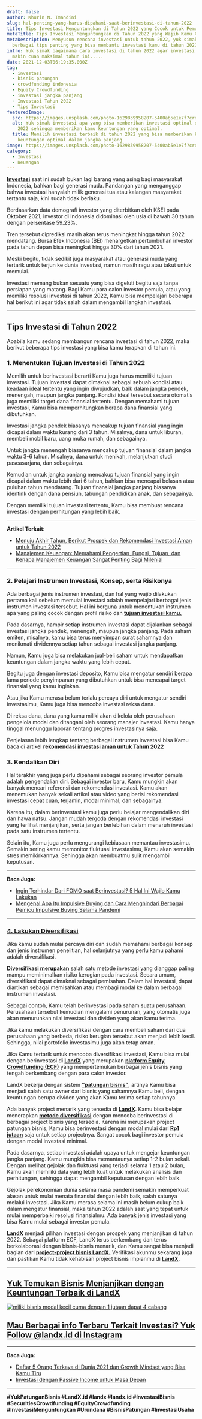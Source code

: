 ```yaml
---
draft: false
author: Khurin N. Imandini
slug: hal-penting-yang-harus-dipahami-saat-berinvestasi-di-tahun-2022
title: Tips Investasi Menguntungkan di Tahun 2022 yang Cocok untuk Pemula
metaTitle: Tips Investasi Menguntungkan di Tahun 2022 yang Wajib Kamu Coba
metaDescription: Menyusun rencana investasi untuk tahun 2022, yuk simak dulu
  berbagai tips penting yang bisa membantu investasi kamu di tahun 2022
intro: Yuk simak bagaimana cara investasi di tahun 2022 agar investasi kamu
  makin cuan maksimal tahun ini.....
date: 2021-12-03T06:19:35.000Z
tag:
  - investasi
  - bisnis patungan
  - crowdfunding indonesia
  - Equity Crowdfunding
  - investasi jangka panjang
  - Investasi Tahun 2022
  - Tips Investasi
featuredImage:
  src: https://images.unsplash.com/photo-1629839958207-5400ab5e1e7f?crop=entropy&cs=tinysrgb&fit=max&fm=jpg&ixid=MnwxMTc3M3wwfDF8c2VhcmNofDN8fDIwMjJ8ZW58MHx8fHwxNjM4NTI4MDIx&ixlib=rb-1.2.1&q=80&w=1080
  alt: Yuk simak investasi apa yang bisa memberikan investasi optimal di tahun
    2022 sehingga memberikan kamu keuntungan yang optimal.
  title: Memilih investasi terbaik di tahun 2022 yang bisa memberikan kamu
    keuntungan optimal dalam jangka panjang
image: https://images.unsplash.com/photo-1629839958207-5400ab5e1e7f?crop=entropy&cs=tinysrgb&fit=max&fm=jpg&ixid=MnwxMTc3M3wwfDF8c2VhcmNofDN8fDIwMjJ8ZW58MHx8fHwxNjM4NTI4MDIx&ixlib=rb-1.2.1&q=80&w=1080
category:
  - Investasi
  - Keuangan
---
```

**[Investasi](https://landx.id/)** saat ini sudah bukan lagi barang yang asing bagi masyarakat Indonesia, bahkan bagi generasi muda. Pandangan yang menganggap bahwa investasi hanyalah milik generasi tua atau kalangan masyarakat tertantu saja, kini sudah tidak berlaku.

Berdasarkan data demografi investor yang diterbitkan oleh KSEI pada Oktober 2021, investor di Indonesia didominasi oleh usia di bawah 30 tahun dengan persentase 59.23%.

Tren tersebut diprediksi masih akan terus meningkat hingga tahun 2022 mendatang. Bursa Efek Indonesia (BEI) menargetkan pertumbuhan investor pada tahun depan bisa meningkat hingga 30% dari tahun 2021.

Meski begitu, tidak sedikit juga masyarakat atau generasi muda yang tertarik untuk terjun ke dunia investasi, namun masih ragu atau takut untuk memulai.

Investasi memang bukan sesuatu yang bisa digeluti begitu saja tanpa persiapan yang matang. Bagi Kamu para calon investor pemula, atau yang memiliki resolusi investasi di tahun 2022, Kamu bisa mempelajari beberapa hal berikut ini agar tidak salah dalam mengambil langkah investasi.

- - -

## Tips Investasi di Tahun 2022

Apabila kamu sedang membangun rencana investasi di tahun 2022, maka berikut beberapa tips investasi yang bisa kamu terapkan di tahun ini.

### 1. Menentukan Tujuan Investasi di Tahun 2022

Memilih untuk berinvestasi berarti Kamu juga harus memiliki tujuan investasi. Tujuan investasi dapat dimaknai sebagai sebuah kondisi atau keadaan ideal tertentu yang ingin diwujudkan, baik dalam jangka pendek, menengah, maupun jangka panjang. Kondisi ideal tersebut secara otomatis juga memiliki target dana finansial tertentu. Dengan memahami tujuan investasi, Kamu bisa memperhitungkan berapa dana finansial yang dibutuhkan.

Investasi jangka pendek biasanya mencakup tujuan finansial yang ingin dicapai dalam waktu kurang dari 3 tahun. Misalnya, dana untuk liburan, membeli mobil baru, uang muka rumah, dan sebagainya.

Untuk jangka menengah biasanya mencakup tujuan finansial dalam jangka waktu 3-6 tahun. Misalnya, dana untuk menikah, melanjutkan studi pascasarjana, dan sebagainya.

Kemudian untuk jangka panjang mencakup tujuan finansial yang ingin dicapai dalam waktu lebih dari 6 tahun, bahkan bisa mencapai belasan atau puluhan tahun mendatang. Tujuan finansial jangka panjang biasanya identink dengan dana pensiun, tabungan pendidikan anak, dan sebagainya.

Dengan memiliki tujuan investasi tertentu, Kamu bisa membuat rencana investasi dengan perhitungan yang lebih baik.

- - -

**Artikel Terkait:**

* [Menuju Akhir Tahun, Berikut Prospek dan Rekomendasi Investasi Aman untuk Tahun 2022](https://landx.id/blog/rekomendasi-investasi-di-tahun-2022/)
* [Manajemen Keuangan: Memahami Pengertian, Fungsi, Tujuan, dan Kenapa Manajemen Keuangan Sangat Penting Bagi Milenial](https://landx.id/blog/manajemen-keuangan-memahami-pengertian-fungsi-tujuan-dan-kenapa-manajemen-keuangan-sangat-penting-bagi-milenial/)

- - -

### 2. Pelajari Instrumen Investasi, Konsep, serta Risikonya

Ada berbagai jenis instrumen investasi, dan hal yang wajib dilakukan pertama kali sebelum memulai investasi adalah mempelajari berbagai jenis instrumen investasi tersebut. Hal ini berguna untuk menentukan instrumen apa yang paling cocok dengan profil risiko dan **[tujuan investasi kamu.](https://landx.id/blog/tag/investasi/)**

Pada dasarnya, hampir setiap instrumen investasi dapat dijalankan sebagai investasi jangka pendek, menengah, maupun jangka panjang. Pada saham emiten, misalnya, kamu bisa terus menyimpan surat sahamnya dan menikmati dividennya setiap tahun sebagai investasi jangka panjang.

Namun, Kamu juga bisa melakukan jual-beli saham untuk mendapatkan keuntungan dalam jangka waktu yang lebih cepat.

Begitu juga dengan investasi deposito, Kamu bisa mengatur sendiri berapa lama periode penyimpanan yang dibutuhkan untuk bisa mencapai target finansial yang kamu inginkan.

Atau jika Kamu merasa belum terlalu percaya diri untuk mengatur sendiri investasimu, Kamu juga bisa mencoba investasi reksa dana.

Di reksa dana, dana yang kamu miliki akan dikelola oleh perusahaan pengelola modal dan ditangani oleh seorang manajer investasi. Kamu hanya tinggal menunggu laporan tentang progres investasinya saja.

Penjelasan lebih lengkap tentang berbagai instrumen investasi bisa Kamu baca di artikel **r[ekomendasi investasi aman untuk Tahun 2022](https://landx.id/blog/rekomendasi-investasi-di-tahun-2022/)**

### 3. Kendalikan Diri

Hal terakhir yang juga perlu dipahami sebagai seorang investor pemula adalah pengendalian diri. Sebagai investor baru, Kamu mungkin akan banyak mencari referensi dan rekomendasi investasi. Kamu akan menemukan banyak sekali artikel atau video yang berisi rekomendasi investasi cepat cuan, terjamin, modal minimal, dan sebagainya.

Karena itu, dalam berinvestasi kamu juga perlu belajar mengendalikan diri dan hawa nafsu. Jangan mudah tergoda dengan rekomendasi investasi yang terlihat menjanjikan, serta jangan berlebihan dalam menaruh investasi pada satu instrumen tertentu.

Selain itu, Kamu juga perlu mengurangi kebiasaan memantau investasimu. Semakin sering kamu memonitor fluktuasi investasimu, Kamu akan semakin stres memikirkannya. Sehingga akan membuatmu sulit mengambil keputusan.

- - -

**Baca Juga:**

* [Ingin Terhindar Dari FOMO saat Berinvestasi? 5 Hal Ini Wajib Kamu Lakukan](https://landx.id/blog/fomo-dalam-kehidupan-dan-investasi/)
* [Mengenal Apa Itu Impulsive Buying dan Cara Menghindari Berbagai Pemicu Impulsive Buying Selama Pandemi](https://landx.id/blog/mengenal-apa-itu-impulsive-buying-dan-cara-menghindari-berbagai-pemicu-impulsive-buying-selama-pandemi/)

- - -

### [4. Lakukan Diversifikasi](https://landx.id/blog/diversifikasi-dalam-investasi/)

Jika kamu sudah mulai percaya diri dan sudah memahami berbagai konsep dan jenis instrumen penelitian, hal selanjutnya yang perlu kamu pahami adalah diversifikasi.

**[Diversifikasi merupakan](https://landx.id/blog/diversifikasi-dalam-investasi/)** salah satu metode investasi yang dianggap paling mampu meminimalkan risiko kerugian pada investasi. Secara umum, diversifikasi dapat dimaknai sebagai pemisahan. Dalam hal investasi, dapat diartikan sebagai memisahkan atau membagi modal ke dalam berbagai instrumen investasi.

Sebagai contoh, Kamu telah berinvestasi pada saham suatu perusahaan. Perusahaan tersebut kemudian mengalami penurunan, yang otomatis juga akan menurunkan nilai investasi dan dividen yang akan kamu terima.

Jika kamu melakukan diversifikasi dengan cara membeli saham dari dua perusahaan yang berbeda, risiko kerugian tersebut akan menjadi lebih kecil. Sehingga, nilai portofolio investasimu juga akan tetap aman.

Jika Kamu tertarik untuk mencoba diversifikasi investasi, Kamu bisa mulai dengan berinvestasi di **[LandX](https://landx.id/)** yang merupakan **[platform Equity Crowdfunding (ECF)](https://landx.id/)** yang mempertemukan berbagai jenis bisnis yang tengah berkembang dengan para calon investor.

LandX bekerja dengan sistem **[“patungan bisnis”](https://landx.id/)**, artinya Kamu bisa menjadi salah satu owner dari bisnis yang sahamnya Kamu beli, dengan keuntungan berupa dividen yang akan Kamu terima setiap tahunnya.

Ada banyak project menarik yang tersedia di **[LandX](https://landx.id/)**. Kamu bisa belajar menerapkan **[metode diversifikasi](https://landx.id/blog/diversifikasi-dalam-investasi/)** dengan mencoba berinvestasi di berbagai project bisnis yang tersedia. Karena ini merupakan project patungan bisnis, Kamu bisa berinvestasi dengan modal mulai dari **[Rp1 jutaan](https://landx.id/)** saja untuk setiap projectnya. Sangat cocok bagi investor pemula dengan modal investasi minimal.

Pada dasarnya, setiap investasi adalah upaya untuk mengejar keuntungan jangka panjang. Kamu mungkin bisa memantaunya setiap 1-2 bulan sekali. Dengan melihat gejolak dan fluktuasi yang terjadi selama 1 atau 2 bulan, Kamu akan memiliki data yang lebih kuat untuk melakukan analisis dan perhitungan, sehingga dapat mengambil keputusan dengan lebih baik.

Gejolak perekonomian dunia selama masa pandemi semakin memperkuat alasan untuk mulai menata finansial dengan lebih baik, salah satunya melalui investasi. Jika Kamu merasa selama ini masih belum cukup baik dalam mengatur finansial, maka tahun 2022 adalah saat yang tepat untuk mulai memperbaiki resolusi finansialmu. Ada banyak jenis investasi yang bisa Kamu mulai sebagai investor pemula.

**[LandX](https://landx.id/)**  menjadi pilihan investasi dengan prospek yang menjanjikan di tahun 2022. Sebagai platform ECF, LandX terus berkembang dan terus berkolaborasi dengan bisnis-bisnis menarik, dan Kamu sangat bisa menjadi bagian dari **[project-project bisnis LandX.](https://landx.id/)** Verifikasi akunmu sekarang juga dan pastikan Kamu tidak kehabisan project bisnis impianmu di **[LandX](https://landx.id/)**.

- - -

## **[Yuk Temukan Bisnis Menjanjikan dengan Keuntungan Terbaik di LandX](https://landx.id/?utm_source=Blog&utm_medium=organic+keyword&utm_campaign=blog&utm_id=Blog)**

[![miliki bisnis modal kecil cuma dengan 1 jutaan dapat 4 cabang ](https://accountgram-production.sfo2.cdn.digitaloceanspaces.com/landx_ghost/2021/11/jadi-owner-bisnis-hanya-1-jutaan-dengan-cuan-yang-sangat-menjanjikan.png)](https://landx.id/?utm_source=Blog&utm_medium=organic+keyword&utm_campaign=blog&utm_id=Blog)

## **[Mau Berbagai info Terbaru Terkait Investasi? Yuk Follow @landx.id di Instagram](https://www.instagram.com/landx.id/?utm_medium=copy_link)**

- - -

**Baca  Juga:**

* [Daftar 5 Orang Terkaya di Dunia 2021 dan Growth Mindset yang Bisa Kamu Tiru](https://landx.id/blog/daftar-orang-terkaya-di-dunia-tahun-2021/)
* [Investasi dengan Passive Income untuk Masa Depan](https://landx.id/blog/investasi-dengan-passive-income-untuk-masa-depan/)

- - -

**\#YukPatunganBisnis    #LandX.id    #landx         #landx.id    #InvestasiBisnis  #SecuritiesCrowdfunding   #EquityCrowdfunding    #InvestasiMenguntungkan     #Urundana    #BisnisPatungan    #InvestasiUsaha**